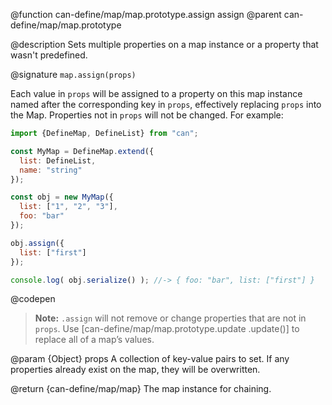 @function can-define/map/map.prototype.assign assign
@parent can-define/map/map.prototype

@description Sets multiple properties on a map instance or a property that wasn't predefined.

@signature `map.assign(props)`

  Each value in `props` will be assigned to a property on this map instance named after the
  corresponding key in `props`, effectively replacing `props` into the Map. Properties not in `props` will not be changed. For example:

  ```js
  import {DefineMap, DefineList} from "can";

  const MyMap = DefineMap.extend({
    list: DefineList,
    name: "string"
  });

  const obj = new MyMap({
    list: ["1", "2", "3"],
    foo: "bar"
  });

  obj.assign({
    list: ["first"]
  });

  console.log( obj.serialize() ); //-> { foo: "bar", list: ["first"] }
  ```
  @codepen

  > **Note:** `.assign` will not remove or change properties that are not in `props`. Use [can-define/map/map.prototype.update .update()] to replace all of a map’s values.

  @param {Object} props A collection of key-value pairs to set.
  If any properties already exist on the map, they will be overwritten.

  @return {can-define/map/map} The map instance for chaining.
